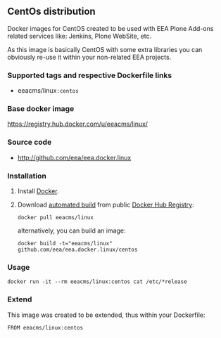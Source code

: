 ## CentOs distribution

Docker images for CentOS created to be used with EEA Plone Add-ons related
services like: Jenkins, Plone WebSite, etc.

As this image is basically CentOS with some extra libraries you
can obviously re-use it within your non-related EEA projects.


### Supported tags and respective Dockerfile links

  - eeacms/linux`:centos`


### Base docker image

 https://registry.hub.docker.com/u/eeacms/linux/

### Source code

  - http://github.com/eea/eea.docker.linux


### Installation

1. Install [Docker](https://www.docker.com/).

2. Download [automated build](https://registry.hub.docker.com/u/eeacms/linux/)
   from public [Docker Hub Registry](https://registry.hub.docker.com/):

   `docker pull eeacms/linux`

   alternatively, you can build an image:

   `docker build -t="eeacms/linux" github.com/eea/eea.docker.linux/centos`


### Usage

    docker run -it --rm eeacms/linux:centos cat /etc/*release


### Extend

This image was created to be extended, thus within your Dockerfile:

    FROM eeacms/linux:centos
